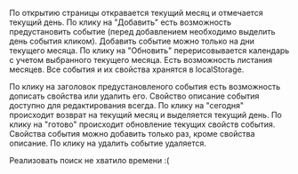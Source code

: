 По открытию страницы откравается текущий месяц и отмечается текущий день.
По клику на "Добавить" есть возможность предустановить событие (перед добавлением необходимо выделить день события кликом).
Добавить событие можно только на дни текущего месяца.
По клику на "Обновить" перерисовывается календарь с учетом выбранного текущего месяца.
Есть возможность листания месяцев.
Все события и их свойства хранятся в localStorage.

По клику на заголовок предустановленого события есть возможность дописать свойства или удалить его.
Свойство описание события доступно для редактирования всегда.
По клику на "сегодня" происходит возврат на текущий месяц и выделяется текущий день.
По клику на "готово" происходит обновление текущих свойств события.
Свойства события можно добавить только раз, кроме свойства описание.
По клику на удалить событие удаляется.

Реализовать поиск не хватило времени :(